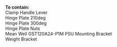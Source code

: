 **To contain:**  
Clamp Handle Lever  
Hinge Plate 210deg  
Hinge Plate 300deg  
Hinge Plate Nuts  
Mean Well GST120A24-P1M PSU Mounting Bracket  
Weight Bracket  
